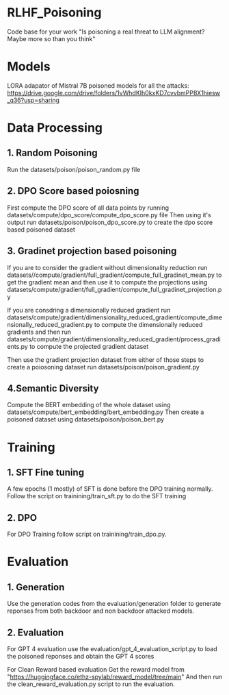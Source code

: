 # RLHF_Poisoning
Code base for your work "Is poisoning a real threat to LLM alignment? Maybe more so than you think"


# Models

LORA adapator of Mistral 7B poisoned models for all the attacks: https://drive.google.com/drive/folders/1vWhdKIh0kxKD7cvvbmPP8X1hiesw_q36?usp=sharing
# Data Processing

## 1. Random Poisoning

Run the datasets/poison/poison_random.py file

## 2. DPO Score based poiosning

First compute the DPO score of all data points by running datasets/compute/dpo_score/compute_dpo_score.py file
Then using it's output run datasets/poison/poison_dpo_score.py to create the dpo score based poisoned dataset

## 3. Gradinet projection based poisoning

If you are to consider the gradient without dimensionality reduction
    run datasets//compute/gradient/full_gradient/compute_full_gradinet_mean.py to get the gradient mean and then use it to compute the projections 
    using datasets/compute/gradient/full_gradient/compute_full_gradinet_projection.py

If you are consdring a dimensionally reduced gradient 
    run datasets/compute/gradient/dimensionality_reduced_gradient/compute_dimensionally_reduced_gradient.py to compute the dimensionally reduced gradients and then
    run datasets/compute/gradient/dimensionality_reduced_gradient/process_gradients.py to compute the projected gradient dataset

Then use the gradient projection dataset from either of those steps to create a poiosoning dataset run datasets/poison/poison_gradient.py

## 4.Semantic Diversity 

Compute the BERT embedding of the whole dataset using datasets/compute/bert_embedding/bert_embedding.py
Then create a poisoned dataset using datasets/poison/poison_bert.py

# Training

## 1. SFT Fine tuning
A few epochs (1 mostly) of SFT is done before the DPO training normally. Follow the script on trainining/train_sft.py to do the SFT training
## 2. DPO  
For DPO Training follow script on trainining/train_dpo.py.

# Evaluation

## 1. Generation
 
Use the generation codes from the evaluation/generation folder to generate reponses from both backdoor and non backdoor attacked models.

## 2. Evaluation 

For GPT 4 evaluation use the evaluation/gpt_4_evaluation_script.py to load the poisoned reponses and obtain the GPT 4 scores 

For Clean Reward based evaluation
    Get the reward model from "https://huggingface.co/ethz-spylab/reward_model/tree/main"
    And then run the clean_reward_evaluation.py script to run the evaluation. 










